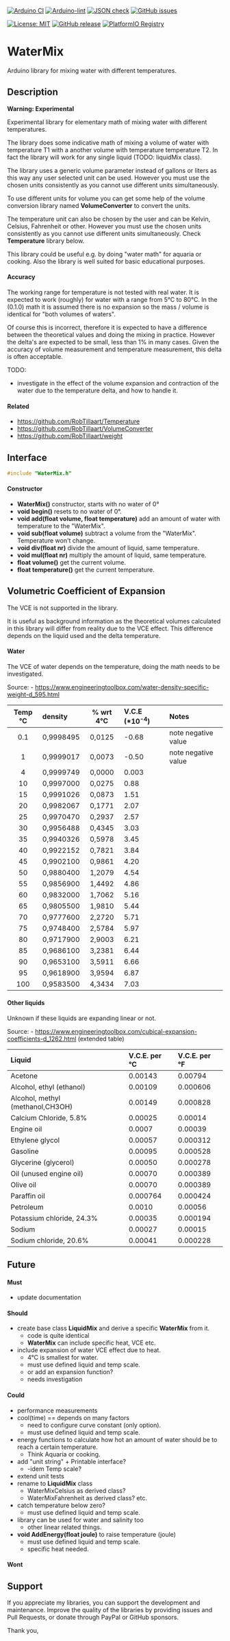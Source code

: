 
[![Arduino CI](https://github.com/RobTillaart/WaterMix/workflows/Arduino%20CI/badge.svg)](https://github.com/marketplace/actions/arduino_ci)
[![Arduino-lint](https://github.com/RobTillaart/WaterMix/actions/workflows/arduino-lint.yml/badge.svg)](https://github.com/RobTillaart/WaterMix/actions/workflows/arduino-lint.yml)
[![JSON check](https://github.com/RobTillaart/WaterMix/actions/workflows/jsoncheck.yml/badge.svg)](https://github.com/RobTillaart/WaterMix/actions/workflows/jsoncheck.yml)
[![GitHub issues](https://img.shields.io/github/issues/RobTillaart/WaterMix.svg)](https://github.com/RobTillaart/WaterMix/issues)

[![License: MIT](https://img.shields.io/badge/license-MIT-green.svg)](https://github.com/RobTillaart/WaterMix/blob/master/LICENSE)
[![GitHub release](https://img.shields.io/github/release/RobTillaart/WaterMix.svg?maxAge=3600)](https://github.com/RobTillaart/WaterMix/releases)
[![PlatformIO Registry](https://badges.registry.platformio.org/packages/robtillaart/library/WaterMix.svg)](https://registry.platformio.org/libraries/robtillaart/WaterMix)


# WaterMix

Arduino library for mixing water with different temperatures.


## Description

**Warning: Experimental**

Experimental library for elementary math of mixing water with different temperatures.

The library does some indicative math of mixing a volume of water with temperature T1
with a another volume with temperature temperature T2.
In fact the library will work for any single liquid (TODO: liquidMix class).

The library uses a generic volume parameter instead of gallons or liters as
this way any user selected unit can be used.
However you must use the chosen units consistently as you cannot use different
units simultaneously. 

To use different units for volume you can get some help of the volume conversion 
library named **VolumeConverter** to convert the units.

The temperature unit can also be chosen by the user and can be Kelvin, Celsius,
Fahrenheit or other.
However you must use the chosen units consistently as you cannot use different
units simultaneously. Check **Temperature** library below.

This library could be useful e.g. by doing "water math" for aquaria or cooking.
Also the library is well suited for basic educational purposes.


#### Accuracy

The working range for temperature is not tested with real water.
It is expected to work (roughly) for water with a range from 5°C to 80°C.
In the (0.1.0) math it is assumed there is no expansion so the mass / volume is
identical for "both volumes of waters".

Of course this is incorrect, therefore it is expected to have a difference 
between the theoretical values and doing the mixing in practice.
However the delta's are expected to be small, less than 1% in many cases.
Given the accuracy of volume measurement and temperature measurement,
this delta is often acceptable.

TODO: 
- investigate in the effect of the volume expansion and contraction of 
  the water due to the temperature delta, and how to handle it.


#### Related

- https://github.com/RobTillaart/Temperature
- https://github.com/RobTillaart/VolumeConverter
- https://github.com/RobTillaart/weight


## Interface

```cpp
#include "WaterMix.h"
```

#### Constructor

- **WaterMix()** constructor, starts with no water of 0°
- **void begin()** resets to no water of 0°.
- **void add(float volume, float temperature)** add an amount of water
with temperature to the "WaterMix".
- **void sub(float volume)** subtract a volume from the "WaterMix".
Temperature won't change.
- **void div(float nr)** divide the amount of liquid, same temperature.
- **void mul(float nr)** multiply the amount of liquid, same temperature.
- **float volume()** get the current volume.
- **float temperature()** get the current temperature.


## Volumetric Coefficient of Expansion

The VCE is not supported in the library.

It is useful as background information as the theoretical volumes calculated in this 
library will differ from reality due to the VCE effect. 
This difference depends on the liquid used and the delta temperature. 


#### Water

The VCE of water depends on the temperature, doing the math needs to be investigated.

Source: - https://www.engineeringtoolbox.com/water-density-specific-weight-d_595.html

|  Temp °C  |  density    |  % wrt 4°C |  V.C.E (\*10<sup>-4</sup>) |  Notes  |
|:---------:|:------------|:----------:|:---------------------------|:--------|
|    0.1    |  0,9998495  |  0,0125    |  -0.68  |  note negative value
|    1      |  0,9999017  |  0,0073    |  -0.50  |  note negative value
|    4      |  0,9999749  |  0,0000    |  0.003  |
|    10     |  0,9997000  |  0,0275    |  0.88   |
|    15     |  0,9991026  |  0,0873    |  1.51   |
|    20     |  0,9982067  |  0,1771    |  2.07   |
|    25     |  0,9970470  |  0,2937    |  2.57   |
|    30     |  0,9956488  |  0,4345    |  3.03   |
|    35     |  0,9940326  |  0,5978    |  3.45   |
|    40     |  0,9922152  |  0,7821    |  3.84   |
|    45     |  0,9902100  |  0,9861    |  4.20   |
|    50     |  0,9880400  |  1,2079    |  4.54   |
|    55     |  0,9856900  |  1,4492    |  4.86   |
|    60     |  0,9832000  |  1,7062    |  5.16   |
|    65     |  0,9805500  |  1,9810    |  5.44   |
|    70     |  0,9777600  |  2,2720    |  5.71   |
|    75     |  0,9748400  |  2,5784    |  5.97   |
|    80     |  0,9717900  |  2,9003    |  6.21   |
|    85     |  0,9686100  |  3,2381    |  6.44   |
|    90     |  0,9653100  |  3,5911    |  6.66   |
|    95     |  0,9618900  |  3,9594    |  6.87   |
|    100    |  0,9583500  |  4,3434    |  7.03   |


#### Other liquids

Unknown if these liquids are expanding linear or not.

Source: - https://www.engineeringtoolbox.com/cubical-expansion-coefficients-d_1262.html
(extended table)

|  Liquid                               |  V.C.E. per °C  |  V.C.E. per °F  |
|:--------------------------------------|:----------------|:----------------|
|  Acetone                              |  0.00143        |  0.00794        |
|  Alcohol, ethyl (ethanol)             |  0.00109        |  0.000606       |
|  Alcohol, methyl (methanol,CH3OH)     |  0.00149        |  0.000828       |
|  Calcium Chloride, 5.8%               |  0.00025        |  0.00014        |
|  Engine oil                           |  0.0007         |  0.00039        |
|  Ethylene glycol                      |  0.00057        |  0.000312       |
|  Gasoline                             |  0.00095        |  0.000528       |
|  Glycerine (glycerol)                 |  0.00050        |  0.000278       |
|  Oil (unused engine oil)              |  0.00070        |  0.000389       |
|  Olive oil                            |  0.00070        |  0.000389       |
|  Paraffin oil                         |  0.000764       |  0.000424       |
|  Petroleum                            |  0.0010         |  0.00056        |
|  Potassium chloride, 24.3%            |  0.00035        |  0.000194       |
|  Sodium                               |  0.00027        |  0.00015        |
|  Sodium chloride, 20.6%               |  0.00041        |  0.000228       |


## Future

#### Must

- update documentation


#### Should

- create base class **LiquidMix** and derive a specific **WaterMix** from it.
  - code is quite identical
  - **WaterMix** can include specific heat, VCE etc.
- include expansion of water VCE effect due to heat.
  - 4°C is smallest for water.
  - must use defined liquid and temp scale.
  - or add an expansion function?
  - needs investigation


#### Could

- performance measurements
- cool(time) == depends on many factors
  - need to configure curve constant (only option).
  - must use defined liquid and temp scale.
- energy functions to calculate how hot an amount of water
  should be to reach a certain temperature. 
  - Think Aquaria or cooking.
- add "unit string" + Printable interface?  
  - -idem Temp scale?
- extend unit tests
- rename to **LiquidMix** class
  - WaterMixCelsius as derived class?
  - WaterMixFahrenheit as derived class? etc.
- catch temperature below zero?
  - must use defined liquid and temp scale.
- library can be used for water and salinity too
  - other linear related things.
- **void AddEnergy(float joule)** to raise temperature (joule)
  - must use defined liquid and temp scale.
  - specific heat needed.
  
  
#### Wont


## Support

If you appreciate my libraries, you can support the development and maintenance.
Improve the quality of the libraries by providing issues and Pull Requests, or
donate through PayPal or GitHub sponsors.

Thank you,

